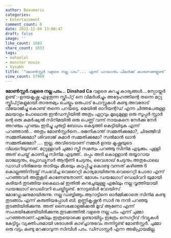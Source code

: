 ```yaml
---
author: Beaumaris
categories:
- Entertainment
comment_count: 0
date: 2022-12-04 13:08:47
draft: false
image: ''
like_count: 1683
share_count: 1033
tags:
- mohanlal
- monster movie
- Vysakh
title: '"മോൺസ്റ്റർ വളരെ നല്ല പടം"... എന്ന് പറയാനും ചിലർക്ക് കാരണങ്ങളുണ്ട്'
view_count: 57969
---
```


**മോൺസ്റ്റർ.വളരെ നല്ല പടം...** **Dinshad Ca** വളരെ കുറച്ചു കാര്യങ്ങൾ....സ്പോയ്ലർ ഉണ്ട് :-ഉദയകൃഷ്ണ എഴുതുന്ന സ്ക്രിപ്റ്റ് നെ വിമർശിച്ചും അദ്ദേഹത്തിന്റെ തന്നെ മറ്റു സ്ക്രിപ്റ്റ്കളുമായി താരതമ്യം ചെയ്തും ഒരുപാട് പോസ്റ്റുകൾ കണ്ടു.അവരോട് വിയോജിച്ചു കൊണ്ട് തന്നെ പറയട്ടെ. മെയിൽ ഓറിയന്റ്ഡ് എന്ന ചീത്തപേരുള്ള മലയാളം പോലൊരു ഇൻഡസ്ട്രിയിൽ അതും ഏറ്റവും മൂല്യമുള്ള ഒരു സൂപ്പർ സ്റ്റാർ ന്റെ ഒരു കമർഷ്യൽ സിനിമയിൽ ഒരു പെണ്ണ് വന്ന് നായകനെ നേർക്കു നേർ അറഞ്ചം പുറഞ്ചം ഇടിച്ചു ചുരുട്ടി ബോധം കെടുത്തി കെട്ടിയിടുക എന്ന് പറഞ്ഞാൽ... അതും മോൺസ്റ്റർനെ...രജനികാന്ത് സമ്മതിക്കുമോ?, ചിരഞ്ജീവി സമ്മതിക്കുമോ? ശിവരാജ് കുമാർ സമ്മതിക്കുമോ? സൽമാൻ ഖാൻ സമ്മതിക്കുമോ? .... ഇല്ല. അവിടെയാണ് നമ്മൾ ഉദയ കൃഷ്ണയുടെ വിലയറിയുന്നത്. മറ്റുള്ളവർ ചുമ്മാ സ്ത്രീ സമത്വം പറഞ്ഞു സിനിമ എടുക്കും. പുള്ളി അത്‌ ചെയ്ത് കാണിച്ചു സിനിമ എടുത്ത്.. ഒപ്പം അടി കൊള്ളാൻ തയ്യാറായ ലാലേട്ടനും, പ്രൊഡ്യൂസർ ആന്റണി ചേട്ടനും, വൈശാഖ് ചേട്ടനും.അതുപോലെ ഡാഡി ഗിരിജയെ താടിയും മീശയും കറുപ്പിച്ചു കൊണ്ടു വന്നത് കഴിഞ്ഞ 6 കൊല്ലത്തിനിടയ്ക്ക് സംഭവിച്ച വെറൈറ്റി കാര്യമായിരുന്നു.വെറൈറ്റി പോരാ എന്ന് പറഞ്ഞവർ അതുകൂടി കാണേണ്ടതാണ്. മോശം ഡയലോഗ് ഡെലിവറി യുമായി കരിയർ തുടങ്ങിയ കൈലാഷ് ഇതിൽ കുറച്ചേയുള്ളു എങ്കിലും നല്ല വൃത്തിയായി ഡയലോഗ് ഡെലിവറി ചെയ്തിട്ടുണ്ട്. നോട്ടബിൾ വോയിസ്‌ മോഡ്ലേഷനുമായിരുന്നു. നല്ല ഡബ്ബിങ്ങും.ആറാട്ടിനെ ഓർമ്മിക്കാതെ സിനിമ കണ്ടു തുടങ്ങാം എന്ന് കരുതിയപ്പോൾ ബി. ഉണ്ണികൃഷ്ണൻ സാർ നു നന്ദി പറഞ്ഞു തുടങ്ങിയിരിക്കുന്നു. അത് സൈക്കോളജിക്കൽ മൂവ് ആണോ എന്ന് സംശയിക്കേണ്ടിയിരിക്കുന്നു.തുടക്കത്തിൽ വളരെ നല്ല പടം എന്ന് ചുമ്മാ പറഞ്ഞതാണ്.എങ്കിലും ഇത്രയൊക്കെ ഉണ്ടായിട്ടും ഇത്രേം നെഗറ്റീവ് റിവ്യൂകൾ കേട്ടിട്ടും വ്യക്തിപരമായി ശരാശരി കാഴ്ച്ചാനുഭവം തന്നിട്ടുണ്ട് മോൺസ്റ്റർ. ചുമ്മാ ഒരു വട്ടം കണ്ടു മറക്കാവുന്ന സിമ്പിൾ പടം. ഡിസാസ്റ്റർ എന്ന അഭിപ്രായമില്ല.